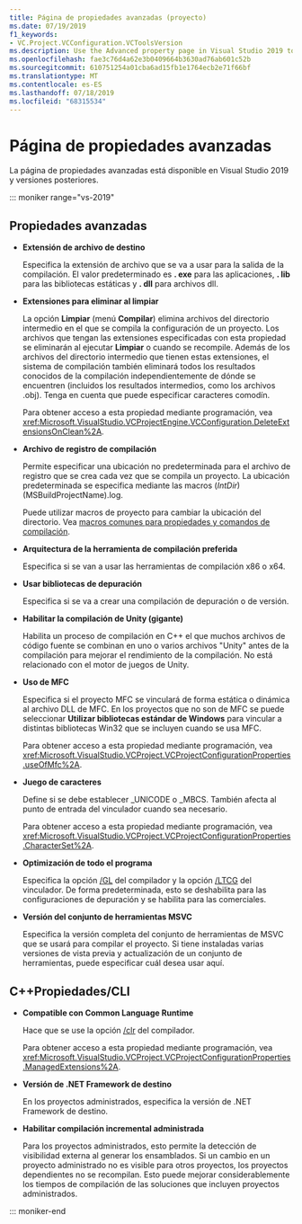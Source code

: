 ```yaml
---
title: Página de propiedades avanzadas (proyecto)
ms.date: 07/19/2019
f1_keywords:
- VC.Project.VCConfiguration.VCToolsVersion
ms.description: Use the Advanced property page in Visual Studio 2019 to set various properties for C++ projects.
ms.openlocfilehash: fae3c76d4a62e3b0409664b3630ad76ab601c52b
ms.sourcegitcommit: 610751254a01cba6ad15fb1e1764ecb2e71f66bf
ms.translationtype: MT
ms.contentlocale: es-ES
ms.lasthandoff: 07/18/2019
ms.locfileid: "68315534"
---
```

# <a name="advanced-property-page"></a>Página de propiedades avanzadas

La página de propiedades avanzadas está disponible en Visual Studio 2019 y versiones posteriores.

::: moniker range="vs-2019"

## <a name="advanced-properties"></a>Propiedades avanzadas

- **Extensión de archivo de destino**

   Especifica la extensión de archivo que se va a usar para la salida de la compilación. El valor predeterminado es **. exe** para las aplicaciones, **. lib** para las bibliotecas estáticas y **. dll** para archivos dll.

- **Extensiones para eliminar al limpiar**

   La opción **Limpiar** (menú **Compilar**) elimina archivos del directorio intermedio en el que se compila la configuración de un proyecto. Los archivos que tengan las extensiones especificadas con esta propiedad se eliminarán al ejecutar **Limpiar** o cuando se recompile. Además de los archivos del directorio intermedio que tienen estas extensiones, el sistema de compilación también eliminará todos los resultados conocidos de la compilación independientemente de dónde se encuentren (incluidos los resultados intermedios, como los archivos .obj). Tenga en cuenta que puede especificar caracteres comodín.

   Para obtener acceso a esta propiedad mediante programación, vea <xref:Microsoft.VisualStudio.VCProjectEngine.VCConfiguration.DeleteExtensionsOnClean%2A>.

- **Archivo de registro de compilación**

   Permite especificar una ubicación no predeterminada para el archivo de registro que se crea cada vez que se compila un proyecto. La ubicación predeterminada se especifica mediante las macros $(IntDir)$(MSBuildProjectName).log.

   Puede utilizar macros de proyecto para cambiar la ubicación del directorio. Vea [macros comunes para propiedades y comandos de compilación](common-macros-for-build-commands-and-properties.md).

- **Arquitectura de la herramienta de compilación preferida**

   Especifica si se van a usar las herramientas de compilación x86 o x64.

- **Usar bibliotecas de depuración**

   Especifica si se va a crear una compilación de depuración o de versión.

- **Habilitar la compilación de Unity (gigante)**

   Habilita un proceso de compilación en C++ el que muchos archivos de código fuente se combinan en uno o varios archivos "Unity" antes de la compilación para mejorar el rendimiento de la compilación. No está relacionado con el motor de juegos de Unity.

- **Uso de MFC**

   Especifica si el proyecto MFC se vinculará de forma estática o dinámica al archivo DLL de MFC. En los proyectos que no son de MFC se puede seleccionar **Utilizar bibliotecas estándar de Windows** para vincular a distintas bibliotecas Win32 que se incluyen cuando se usa MFC.

   Para obtener acceso a esta propiedad mediante programación, vea <xref:Microsoft.VisualStudio.VCProject.VCProjectConfigurationProperties.useOfMfc%2A>.

- **Juego de caracteres**

   Define si se debe establecer _UNICODE o _MBCS. También afecta al punto de entrada del vinculador cuando sea necesario.

   Para obtener acceso a esta propiedad mediante programación, vea <xref:Microsoft.VisualStudio.VCProject.VCProjectConfigurationProperties.CharacterSet%2A>.

- **Optimización de todo el programa**

   Especifica la opción [/GL](gl-whole-program-optimization.md) del compilador y la opción [/LTCG](ltcg-link-time-code-generation.md) del vinculador. De forma predeterminada, esto se deshabilita para las configuraciones de depuración y se habilita para las comerciales.

- **Versión del conjunto de herramientas MSVC**

   Especifica la versión completa del conjunto de herramientas de MSVC que se usará para compilar el proyecto. Si tiene instaladas varias versiones de vista previa y actualización de un conjunto de herramientas, puede especificar cuál desea usar aquí.

## <a name="ccli-properties"></a>C++Propiedades/CLI

- **Compatible con Common Language Runtime**

   Hace que se use la opción [/clr](clr-common-language-runtime-compilation.md) del compilador.

   Para obtener acceso a esta propiedad mediante programación, vea <xref:Microsoft.VisualStudio.VCProject.VCProjectConfigurationProperties.ManagedExtensions%2A>.

- **Versión de .NET Framework de destino**

   En los proyectos administrados, especifica la versión de .NET Framework de destino.

- **Habilitar compilación incremental administrada**

   Para los proyectos administrados, esto permite la detección de visibilidad externa al generar los ensamblados. Si un cambio en un proyecto administrado no es visible para otros proyectos, los proyectos dependientes no se recompilan. Esto puede mejorar considerablemente los tiempos de compilación de las soluciones que incluyen proyectos administrados.

::: moniker-end
